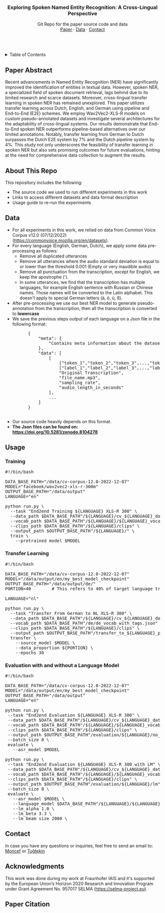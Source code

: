 <div style="text-align:center">

  <h3>Exploring Spoken Named Entity Recognition: A Cross-Lingual Perspective</h3>
    
  <p>
    Git Repo for the paper source code and data
    <br />
    <a href="">Paper</a>
    ·
    <a href="https://doi.org/10.5281/zenodo.8104278">Data</a>
    ·
    <a href="mailto:support@moncefbenaicha.me">Contact</a>
  </p>
    <br />
    <br />
    <br />
</div>


<details>
  <summary>Table of Contents</summary>
  <ol>
    <li><a href="#paper-abstract">Paper Abstract</a></li>
    <li><a href="#about-this-repo">About This Repo</a></li>
    <li><a href="#data">Data</a></li>
    <li><a href="#usage">Usage</a></li>
    <li><a href="#usage">Results</a></li>
    <li><a href="#contact">Contact</a></li>
    <li><a href="#acknowledgments">Acknowledgments</a></li>
    <li><a href="#paper-citation">Paper Citation</a></li>
  </ol>
</details>


## Paper Abstract
Recent advancements in Named Entity Recognition (NER) have significantly improved the identification of entities in textual data. However, spoken NER, a specialized field of spoken document retrieval, lags behind due to its limited research and scarce datasets. Moreover, cross-lingual transfer learning in spoken NER has remained unexplored. This paper utilizes transfer learning across Dutch, English, and German using pipeline and End-to-End (E2E) schemes. We employ Wav2Vec2-XLS-R models on custom pseudo-annotated datasets and investigate several architectures for the adaptability of cross-lingual systems. Our results demonstrate that End-to-End spoken NER outperforms pipeline-based alternatives over our limited annotations. Notably, transfer learning from German to Dutch surpasses the Dutch E2E system by 7% and the Dutch pipeline system by 4%. This study not only underscores the feasibility of transfer learning in spoken NER but also sets promising outcomes for future evaluations, hinting at the need for comprehensive data collection to augment the results.

## About This Repo
This repository includes the following:
* The source code we used to run different experiments in this work
* Links to access different datasets and data format description
* Usage guide to re-run the experiments

## Data
* For all experiments in this work, we relied on data from Common Voice Corpus v12.0 (07/12/2022) (https://commonvoice.mozilla.org/en/datasets). 
* For every language (English, German, Dutch), we apply some data pre-processing as follows:
  * Remove all duplicated utterances
  * Remove all utterances where the audio standard deviation is equal to or lower than the threshold 0.001 (Empty or very inaudible audio)
  * Remove all punctuation from the transcription, except for English, we keep the apostrophe (').
  * In some utterances, we find that the transcription has multiple languages, for example English sentence with Russian or Chinese names. Those names will be converted to the Latin alphabet. This doesn't apply to special German letters (ä, ö, ü, ß).
* After pre-processing we use our best NER model to generate pseudo-annotation from the transcription, then all the transcription is converted to **lowercase**
* We save the previous steps output of each language on a Json file in the following format:
    <pre>
        {
            "meta": {
                "Contains meta information about the dataset"
            },
            "data": [
                [
                    ["token_1","token_2","token_3",...,"token_n"],
                    ["label_1","label_2","label_3",...,"label_n"],
                    "Original Transcription",
                    "file_name.mp3",
                    "sampling_rate",
                    "audio_length_in_seconds"
                ],
                ...
            ]
        }
    </pre>
* Our source code heavily depends on this format.
* **The Json files can be found on: https://doi.org/10.5281/zenodo.8104278**

## Usage

### Training

<pre>
#!/bin/bash

DATA_BASE_PATH="/data/cv-corpus-12.0-2022-12-07"
MODEL="facebook/wav2vec2-xls-r-300m"
OUTPUT_BASE_PATH="/data/output"
LANGUAGE="en"

python run.py \
  --task "End2end Training ${LANGUAGE} XLS-R 300" \
  --data_path $DATA_BASE_PATH"/${LANGUAGE}/cv_${LANGUAGE}_dataset.json" \
  --vocab_path $DATA_BASE_PATH"/${LANGUAGE}/${LANGUAGE}_vocab_with_tags.json" \
  --clips_path $DATA_BASE_PATH"/${LANGUAGE}/clips" \
  --output_path $OUTPUT_BASE_PATH"/${LANGUAGE}/" \
  train \
    --pretrained_model $MODEL
</pre>

### Transfer Learning

<pre>
#!/bin/bash

DATA_BASE_PATH="/data/cv-corpus-12.0-2022-12-07"
MODEL="/data/output/en/my_best_model_checkpoint"
OUTPUT_BASE_PATH="/data/output/de/"
PORTION=40        # This refers to 40% of target language train data

LANGUAGE="nl"

python run.py \
  --task "Transfer From German to NL XLS-R 300" \
  --data_path $DATA_BASE_PATH"/${LANGUAGE}/cv_${LANGUAGE}_dataset.json" \
  --vocab_path $DATA_BASE_PATH"/de/de_vocab_with_tags.json" \
  --clips_path $DATA_BASE_PATH"/${LANGUAGE}/clips" \
  --output_path $OUTPUT_BASE_PATH"/transfer_to_${LANGUAGE}_p${PORTION}/" \
  transfer \
    --source_model $MODEL \
    --data_proportion ${PORTION} \
    --epochs 30
</pre>

### Evaluation with and without a Language Model

<pre>
#!/bin/bash

DATA_BASE_PATH="/data/cv-corpus-12.0-2022-12-07"
MODEL="/data/output/en/my_best_model_checkpoint"
OUTPUT_BASE_PATH="/data/output"
LANGUAGE="en"

python run.py \
 --task "End2end Evaluation ${LANGUAGE} XLS-R 300" \
 --data_path $DATA_BASE_PATH"/${LANGUAGE}/cv_${LANGUAGE}_dataset.json" \
 --vocab_path $DATA_BASE_PATH"/${LANGUAGE}/${LANGUAGE}_vocab_with_tags.json" \
 --clips_path $DATA_BASE_PATH"/${LANGUAGE}/clips" \
 --output_path $OUTPUT_BASE_PATH"/evaluation/${LANGUAGE}/no_lm" \
 --batch_size 8 \
 evaluate \
   --asr_model $MODEL

python run.py \
 --task "End2end Evaluation ${LANGUAGE} XLS-R 300 with LM" \
 --data_path $DATA_BASE_PATH"/${LANGUAGE}/cv_${LANGUAGE}_dataset.json" \
 --vocab_path $DATA_BASE_PATH"/${LANGUAGE}/${LANGUAGE}_vocab_with_tags.json" \
 --clips_path $DATA_BASE_PATH"/${LANGUAGE}/clips" \
 --output_path $OUTPUT_BASE_PATH"/evaluation/${LANGUAGE}/lm" \
 --batch_size 8 \
 evaluate \
   --asr_model $MODEL \
   --language_model $DATA_BASE_PATH"/${LANGUAGE}/${LANGUAGE}_lm.arpa" \
   --lm_alpha 1.0 \
   --lm_beta 3.3 \
   --lm_beam_size 2000 \
</pre>


## Contact
In case you have any questions or inquiries, feel free to send an email to: <a href="mailto:support@moncefbenaicha.me">Moncef</a> or <a href="mailto:tugtekin.turan@iais.fraunhofer.de">Tuğtekin</a>

## Acknowledgments
This work was done during my work at Fraunhofer IAIS and it's supported by the European Union’s Horizon 2020
Research and Innovation Program under Grant Agreement No. 957017
SELMA (https://selma-project.eu).

## Paper Citation
<pre>
</pre>
